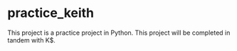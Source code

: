 # practice_keith
This project is a practice project in Python. This project will be completed in tandem with K$.
